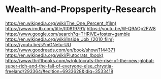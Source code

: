 # Wealth-and-Propsperity-Research
https://en.wikipedia.org/wiki/The_One_Percent_(film) https://www.imdb.com/title/tt0819791/ https://youtu.be/W-Q9AOp2FW8 https://www.google.com/search?q=THRIVE+foster+gamble https://en.wikipedia.org/wiki/Inside_Job_(2010_film) https://youtu.be/sYmGNetu-UU https://www.goodreads.com/en/book/show/1144371 https://en.wikipedia.org/wiki/Plutocrats_(book) https://www.thriftbooks.com/w/plutocrats-the-rise-of-the-new-global-super-rich-and-the-fall-of-everyone-else_chrystia-freeland/293364/#edition=6933628&idiq=3533418
